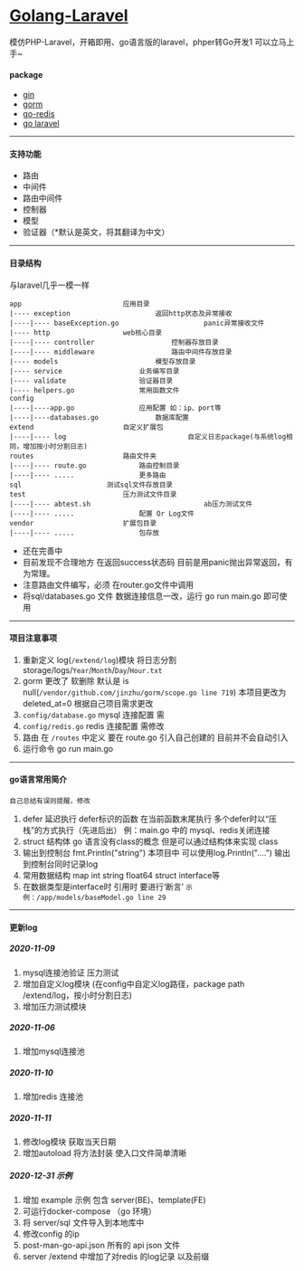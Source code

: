 # [Golang-Laravel](https://github.com/yino/golang-laravel)


模仿PHP-Laravel，开箱即用、go语言版的laravel，phper转Go开发1 可以立马上手~

#### package
* [gin](https://github.com/gin-gonic/gin)
* [gorm](http://gorm.book.jasperxu.com/)
* [go-redis](https://github.com/go-redis/redis)
* [go laravel](https://github.com/sun17ya/golang-laravel)
---
#### 支持功能
* 路由
* 中间件
* 路由中间件
* 控制器
* 模型
* 验证器（*默认是英文，将其翻译为中文）
---
#### 目录结构
与laravel几乎一模一样

    app					        应用目录
    |---- exception				        返回http状态及异常接收
	|----|---- baseException.go 	                panic异常接收文件
    |---- http					web核心目录
	|----|---- controller 		 	        控制器存放目录
	|----|---- middleware 		 	        路由中间件存放目录
    |---- models				        模型存放目录
    |---- service					业务编写目录
    |---- validate					验证器目录
    |---- helpers.go 				常用函数文件
    config
    |----|----app.go  				应用配置 如：ip、port等
    |----|----databases.go  			数据库配置
    extend						自定义扩展包
    |----|---- log		                        自定义日志package(与系统log相同，增加按小时分割日志)
    routes						路由文件夹
	|----|---- route.go				路由控制目录
	|----|---- .....				更多路由
    sql						测试sql文件存放目录
    test 						压力测试文件目录
    |----|---- abtest.sh                            ab压力测试文件
    |----|---- .....				配置 Or Log文件          
    vendor						扩展包目录
	|----|---- .....				包存放


* 还在完善中
* 目前发现不合理地方 在返回success状态码 目前是用panic抛出异常返回，有为常理。
* 注意路由文件编写，必须 在router.go文件中调用
* 将sql/databases.go 文件 数据连接信息一改，运行 go run main.go 即可使用

---
#### 项目注意事项
1. 重新定义 log(`/extend/log`)模块 将日志分割 storage/logs/`Year`/`Month`/`Day`/`Hour.txt`
2. gorm 更改了 软删除 默认是 is null(`/vendor/github.com/jinzhu/gorm/scope.go line 719`) 本项目更改为 deleted_at=0 根据自己项目需求更改
3. `config/database.go` mysql 连接配置 需
4. `config/redis.go` redis 连接配置 需修改
5. 路由 在 `/routes` 中定义 要在 route.go 引入自己创建的 目前并不会自动引入
6. 运行命令  go run main.go


---
#### go语言常用简介
`自己总结有误则提醒，修改`
1. defer 延迟执行 defer标识的函数 在当前函数末尾执行 多个defer时以“压栈”的方式执行（先进后出）
   例：main.go 中的 mysql、redis关闭连接
2. struct 结构体 go 语言没有class的概念 但是可以通过结构体来实现 class
3. 输出到控制台 fmt.Println("string") 本项目中 可以使用log.Println("....") 输出到控制台同时记录log
4. 常用数据结构 map int string float64 struct interface等
5. 在数据类型是interface时 引用时 要进行‘断言’ `示例：/app/models/baseModel.go line 29`
---
#### 更新log

##### 2020-11-09
1. mysql连接池验证 压力测试
2. 增加自定义log模块 (在config中自定义log路径，package path /extend/log，按小时分割日志)
3. 增加压力测试模块
##### 2020-11-06
1. 增加mysql连接池
##### 2020-11-10
1. 增加redis 连接池
##### 2020-11-11
1. 修改log模块 获取当天日期
2. 增加autoload 将方法封装 使入口文件简单清晰
##### 2020-12-31 示例
1. 增加 example 示例 包含 server(BE)、template(FE)
2. 可运行docker-compose （go 环境）
3. 将 server/sql 文件导入到本地库中
4. 修改config 的ip
5. post-man-go-api.json 所有的 api json 文件
6. server /extend 中增加了对redis 的log记录 以及前缀
